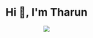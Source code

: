 <h1 align="center">Hi 👋, I'm Tharun</h1>

<div align=center>
    <img src="https://readme-typing-svg.herokuapp.com?
    &font=IBM+Plex+Sans&color=abcdef&size=24&center=true&vCenter=true&width=600&height=50&lines=Welcome+to+my+Github+Profile!!;Computer+Science+Student;Data+Science+Enthusiast"/>
    </div>
